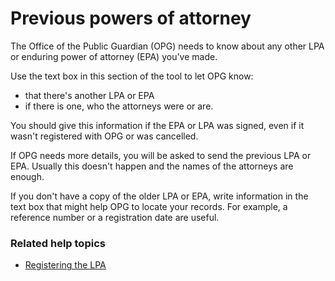 # Previous powers of attorney

The Office of the Public Guardian (OPG) needs to know about any other LPA or enduring power of attorney (EPA) you've made.

Use the text box in this section of the tool to let OPG know:

* that there's another LPA or EPA
* if there is one, who the attorneys were or are.

You should give this information if the EPA or LPA was signed, even if it wasn't registered with OPG or was cancelled.

If OPG needs more details, you will be asked to send the previous LPA or EPA. Usually this doesn't happen and the names of the attorneys are enough.

If you don't have a copy of the older LPA or EPA, write information in the text box that might help OPG to locate your records. For example, a reference number or a registration date are useful.


### Related help topics
* [Registering the LPA](/help/#topic-registering-the-lpa)
